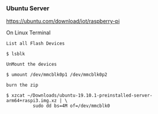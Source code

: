 ### Ubuntu Server

https://ubuntu.com/download/iot/raspberry-pi

 On Linux Terminal

    List all Flash Devices

```
$ lsblk
```

    UnMount the devices

```
$ umount /dev/mmcblk0p1 /dev/mmcblk0p2
```


    burn the zip

```
$ xzcat ~/Downloads/ubuntu-19.10.1-preinstalled-server-arm64+raspi3.img.xz | \
          sudo dd bs=4M of=/dev/mmcblk0
```

